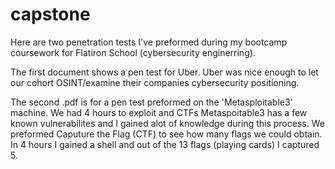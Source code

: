 # capstone
Here are two penetration tests I've preformed during my bootcamp coursework for Flatiron School (cybersecurity enginerring).

The first document shows a pen test for Uber.
Uber was nice enough to let our cohort OSINT/examine their companies cybersecurity positioning.

The second .pdf is for a pen test preformed on the 'Metasploitable3' machine.
We had 4 hours to exploit and CTFs
Metaspoitable3 has a few known vulnerabilites and I gained alot of knowledge during this process.
We preformed Caputure the Flag (CTF) to see how many flags we could obtain. 
In 4 hours I gained a shell and out of the 13 flags (playing cards) I captured 5.
